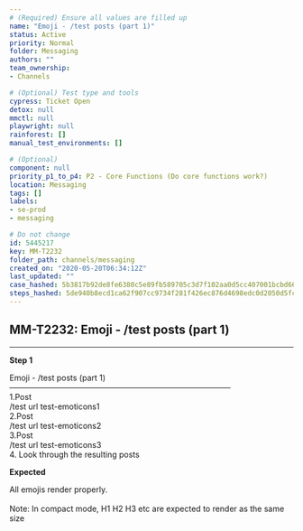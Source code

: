 ```yaml
---
# (Required) Ensure all values are filled up
name: "Emoji - /test posts (part 1)"
status: Active
priority: Normal
folder: Messaging
authors: ""
team_ownership: 
- Channels

# (Optional) Test type and tools
cypress: Ticket Open
detox: null
mmctl: null
playwright: null
rainforest: []
manual_test_environments: []

# (Optional)
component: null
priority_p1_to_p4: P2 - Core Functions (Do core functions work?)
location: Messaging
tags: []
labels: 
- se-prod
- messaging

# Do not change
id: 5445217
key: MM-T2232
folder_path: channels/messaging
created_on: "2020-05-20T06:34:12Z"
last_updated: ""
case_hashed: 5b3817b92de8fe6380c5e89fb589705c3d7f102aa0d5cc407001bcbd6685da53e7997dce977a9679e4a07598fc7f613a
steps_hashed: 5de940b8ecd1ca62f907cc9734f281f426ec876d4698edc0d2050d5fc643a00e0041fa605c8fb470dd5b53a85e0807b7
---
```


## MM-T2232: Emoji - /test posts (part 1)

---

**Step 1**

Emoji - /test posts (part 1)\
————————————————————————————\
1.Post\
/test url test-emoticons1\
2.Post\
/test url test-emoticons2\
3.Post\
/test url test-emoticons3\
4\. Look through the resulting posts

**Expected**

All emojis render properly.\
\
Note: In compact mode, H1 H2 H3 etc are expected to render as the same size
